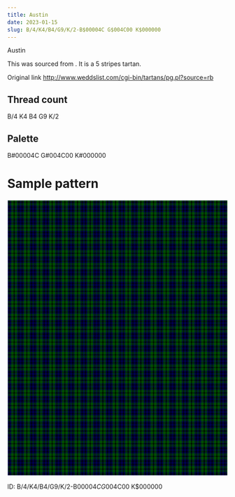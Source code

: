 ```yaml
---
title: Austin
date: 2023-01-15
slug: B/4/K4/B4/G9/K/2-B$00004C G$004C00 K$000000
---
```

Austin

This was sourced from <no value>.  It is a 5 stripes tartan.

Original link http://www.weddslist.com/cgi-bin/tartans/pg.pl?source=rb

## Thread count
B/4 K4 B4 G9 K/2

## Palette
B#00004C G#004C00 K#000000

# Sample pattern

![Tartan detail](tartan.png "B/4 K4 B4 G9 K/2 tartan")

ID: B/4/K4/B4/G9/K/2-B$00004C G$004C00 K$000000